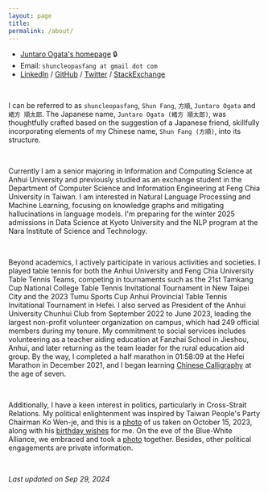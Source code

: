 ```yaml
---
layout: page
title: 
permalink: /about/
---
```


* [Juntaro Ogata's homepage](https://sites.google.com/view/shuncleopasfang/) 🔒
* Email: `shuncleopasfang at gmail dot com`
* [LinkedIn](https://www.linkedin.com/in/shun-cleopas-fang/) / [GitHub](https://github.com/shuncleopasfang) / [Twitter](https://twitter.com/shuncleopasfang/) / [StackExchange](https://stackexchange.com/users/17533833/shun-cleopas-fang?tab=accounts)

<br>

I can be referred to as `shuncleopasfang`, `Shun Fang`, `方順`, `Juntaro Ogata` and `緒方 順太郎`. The Japanese name, `Juntaro Ogata (緒方 順太郎)`, was thoughtfully crafted based on the suggestion of a Japanese friend, skillfully incorporating elements of my Chinese name, `Shun Fang (方順)`, into its structure.

<br>

Currently I am a senior majoring in Information and Computing Science at Anhui University and previously studied as an exchange student in the Department of Computer Science and Information Engineering at Feng Chia University in Taiwan. I am interested in Natural Language Processing and Machine Learning, focusing on knowledge graphs and mitigating hallucinations in language models. I'm preparing for the winter 2025 admissions in Data Science at Kyoto University and the NLP program at the Nara Institute of Science and Technology.

<br>

Beyond academics, I actively participate in various activities and societies. I played table tennis for both the Anhui University and Feng Chia University Table Tennis Teams, competing in tournaments such as the 21st Tamkang Cup National College Table Tennis Invitational Tournament in New Taipei City and the 2023 Tumu Sports Cup Anhui Provincial Table Tennis Invitational Tournament in Hefei. I also served as President of the Anhui University Chunhui Club from September 2022 to June 2023, leading the largest non-profit volunteer organization on campus, which had 249 official members during my tenure. My commitment to social services includes volunteering as a teacher aiding education at Fanzhai School in Jieshou, Anhui, and later returning as the team leader for the rural education aid group. By the way, I completed a half marathon in 01:58:09 at the Hefei Marathon in December 2021, and I began learning [Chinese Calligraphy](https://drive.google.com/drive/folders/1lL25tWxkg-ZBGNv9J-cvxl3pUnct07SU) at the age of seven.

<br>

Additionally, I have a keen interest in politics, particularly in Cross-Strait Relations. My political enlightenment was inspired by Taiwan People's Party Chairman Ko Wen-je, and this is a [photo](https://drive.google.com/file/d/1sNDMhoABacYMNcLuC9hYBRy1a_Ciz7TT/view) of us taken on October 15, 2023, along with his [birthday wishes](https://drive.google.com/file/d/1odAayKZWJjTdYFDNo1ajwatOb7xpYK0k/view) for me. On the eve of the Blue-White Alliance, we embraced and took a [photo](https://drive.google.com/file/d/1HKwt3E8LJOGD9yqHhOsr2GPRyXsts1CO/view) together. Besides, other political engagements are private information.

<br>

*Last updated on Sep 29, 2024*
